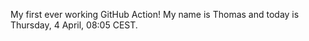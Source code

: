 My first ever working GitHub Action!
My name is Thomas and today is Thursday, 4 April, 08:05 CEST. 
